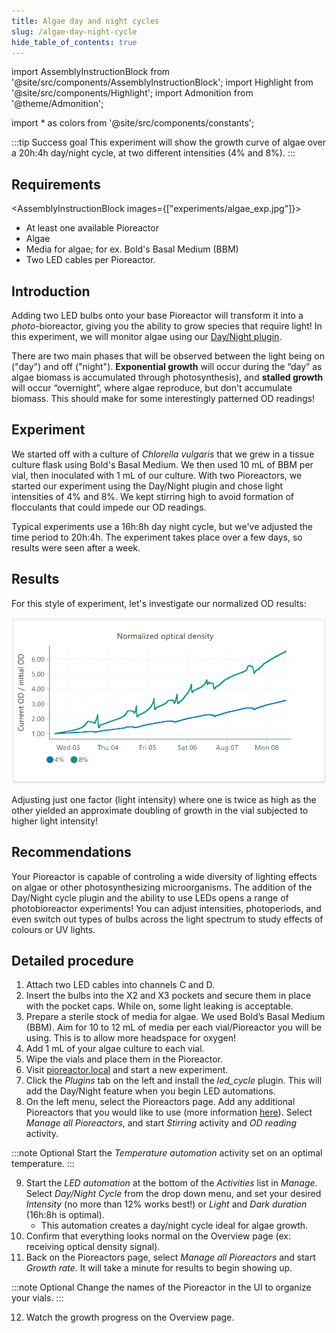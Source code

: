 ```yaml
---
title: Algae day and night cycles
slug: /algae-day-night-cycle
hide_table_of_contents: true
---
```


import AssemblyInstructionBlock from '@site/src/components/AssemblyInstructionBlock';
import Highlight from '@site/src/components/Highlight';
import Admonition from '@theme/Admonition';

import * as colors from '@site/src/components/constants';

:::tip Success goal
This experiment will show the growth curve of algae over a 20h:4h day/night cycle, at two different intensities (4% and 8%). 
:::

## Requirements

<AssemblyInstructionBlock images={["experiments/algae_exp.jpg"]}>

* At least one available Pioreactor
* Algae
* Media for algae; for ex. Bold's Basal Medium (BBM)
* Two LED cables per Pioreactor.

</AssemblyInstructionBlock>

## Introduction

Adding two LED bulbs onto your base Pioreactor will transform it into a _photo_-bioreactor, giving you the ability to grow species that require light! In this experiment, we will monitor algae using our [Day/Night plugin](/user-guide/using-community-plugins#installing-plugins). 

There are two main phases that will be observed between the light being on ("day") and off ("night"). **Exponential growth** will occur during the “day” as algae biomass is accumulated through photosynthesis), and **stalled growth** will occur “overnight”, where algae reproduce, but don't accumulate biomass. This should make for some interestingly patterned OD readings! 

## Experiment

We started off with a culture of _Chlorella vulgaris_ that we grew in a tissue culture flask using Bold's Basal Medium. We then used 10 mL of BBM per vial, then inoculated with 1 mL of our culture. With two Pioreactors, we started our experiment using the Day/Night plugin and chose light intensities of 4% and 8%. We kept stirring high to avoid formation of flocculants that could impede our OD readings. 

Typical experiments use a 16h:8h day night cycle, but we've adjusted the time period to 20h:4h. The experiment takes place over a few days, so results were seen after a week.  

## Results 

For this style of experiment, let's investigate our normalized OD results: 

![](/img/experiments/nod_algae_intensity.png)

Adjusting just one factor (light intensity) where one is twice as high as the other yielded an approximate doubling of growth in the vial subjected to higher light intensity! 

## Recommendations

Your Pioreactor is capable of controling a wide diversity of lighting effects on algae or other photosynthesizing microorganisms. The addition of the Day/Night cycle plugin and the ability to use LEDs opens a range of photobioreactor experiments! You can adjust intensities, photoperiods, and even switch out types of bulbs across the light spectrum to study effects of colours or UV lights. 

## Detailed procedure

1.	Attach two LED cables into channels C and D. 
2.	Insert the bulbs into the X2 and X3 pockets and secure them in place with the pocket caps. While on, some light leaking is acceptable. 
3.	Prepare a sterile stock of media for algae. We used Bold’s Basal Medium (BBM). Aim for 10 to 12 mL of media per each vial/Pioreactor you will be using. This is to allow more headspace for oxygen!  
4.	Add 1 mL of your algae culture to each vial. 
5.	Wipe the vials and place them in the Pioreactor.
6.	Visit [pioreactor.local](http://pioreactor.local) and start a new experiment.
7.	Click the _Plugins_ tab on the left and install the _led_cycle_ plugin. This will add the Day/Night feature when you begin LED automations. 
8.	On the left menu, select the Pioreactors page. Add any additional Pioreactors that you would like to use (more information [here](/user-guide/create-cluster)). Select _Manage all Pioreactors_, and start _Stirring_ activity and _OD reading_ activity.

:::note Optional
Start the _Temperature automation_ activity set on an optimal temperature. 
:::

9.	Start the _LED automation_ at the bottom of the _Activities_ list in _Manage_. Select _Day/Night Cycle_ from the drop down menu, and set your desired _Intensity_ (no more than 12% works best!) or _Light_ and _Dark duration_ (16h:8h is optimal). 
	*	This automation creates a day/night cycle ideal for algae growth. 
10.	Confirm that everything looks normal on the Overview page (ex: receiving optical density signal).
11.	Back on the Pioreactors page, select _Manage all Pioreactors_ and start _Growth rate_. It will take a minute for results to begin showing up.

:::note Optional
Change the names of the Pioreactor in the UI to organize your vials.
:::

12.	Watch the growth progress on the Overview page.



